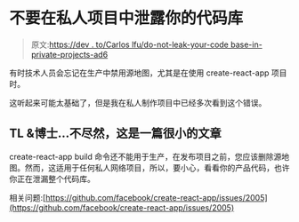 # 不要在私人项目中泄露你的代码库

> 原文:[https://dev . to/Carlos lfu/do-not-leak-your-code base-in-private-projects-ad6](https://dev.to/carloslfu/do-not-leak-your-codebase-in-private-projects-ad6)

有时技术人员会忘记在生产中禁用源地图，尤其是在使用 create-react-app 项目时。

这听起来可能太基础了，但是我在私人制作项目中已经多次看到这个错误。

## [](#tlampdr-not-really-this-is-a-very-small-article)TL &博士...不尽然，这是一篇很小的文章

create-react-app build 命令还不能用于生产，在发布项目之前，您应该删除源地图。然而，这适用于任何私人网络项目，所以，要小心，看看你的产品代码，也许你正在泄漏整个代码库。

相关问题:[https://github.com/facebook/create-react-app/issues/2005](https://github.com/facebook/create-react-app/issues/2005)